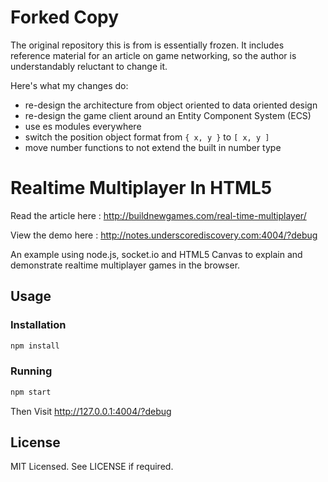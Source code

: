 Forked Copy
=============================

The original repository this is from is essentially frozen. It includes reference material for an article on game networking, so the author is understandably reluctant to change it. 

Here's what my changes do:
* re-design the architecture from object oriented to data oriented design
* re-design the game client around an Entity Component System (ECS)
* use es modules everywhere
* switch the position object format from `{ x, y }` to `[ x, y ]`
* move number functions to not extend the built in number type


Realtime Multiplayer In HTML5
=============================

Read the article here : 
http://buildnewgames.com/real-time-multiplayer/

View the demo here :
http://notes.underscorediscovery.com:4004/?debug

An example using node.js, socket.io and HTML5 Canvas to explain and demonstrate realtime multiplayer games in the browser.


## Usage

### Installation
```bash
npm install
```

### Running
```bash
npm start
```

Then Visit http://127.0.0.1:4004/?debug


## License

MIT Licensed. 
See LICENSE if required.

